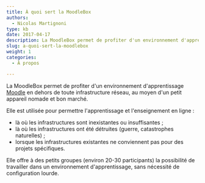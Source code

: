 ```yaml
---
title: À quoi sert la MoodleBox
authors:
  - Nicolas Martignoni
type: kb
date: 2017-04-17
description: La MoodleBox permet de profiter d'un environnement d'apprentissage Moodle en dehors de toute infrastructure réseau, au moyen d'un petit appareil nomade et bon marché
slug: a-quoi-sert-la-moodlebox
weight: 1
categories:
  - À propos

---
```

La MoodleBox permet de profiter d'un environnement d'apprentissage [Moodle][1] en dehors de toute infrastructure réseau, au moyen d'un petit appareil nomade et bon marché.

Elle est utilisée pour permettre l'apprentissage et l'enseignement en ligne :

  * là où les infrastructures sont inexistantes ou insuffisantes ;
  * là où les infrastructures ont été détruites (guerre, catastrophes naturelles) ;
  * lorsque les infrastructures existantes ne conviennent pas pour des projets spécifiques.

Elle offre à des petits groupes (environ 20-30 participants) la possibilité de travailler dans un environnement d'apprentissage, sans nécessité de configuration lourde.

 [1]: https://moodle.org/

